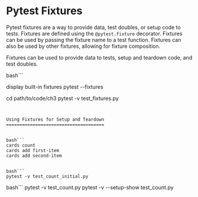 

Pytest Fixtures
===============

Pytest fixtures are a way to provide data, test doubles, or setup code to tests. 
Fixtures are defined using the `@pytest.fixture` decorator. 
Fixtures can be used by passing the fixture name to a test function. Fixtures can also be used by other fixtures, allowing for fixture composition.

Fixtures can be used to provide data to tests, setup and teardown code, and test doubles.


bash```



display built-in fixtures
pytest --fixtures

cd path/to/code/ch3
pytest -v test_fixtures.py


```


Using Fixtures for Setup and Teardown
=====================================


bash```
cards count
cards add first-item
cards add second-item


bash```
pytest -v test_count_initial.py
```


bash```
pytest -v test_count.py
pytest -v --setup-show test_count.py
```